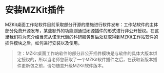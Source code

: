 # 安装MZKit插件

<!-- 2022-12-31 -->

MZKit桌面工作站软件目前采取部分开源的措施进行软件发布：工作站软件的主体部分免费开源发布，某些额外的功能则通过闭源插件的形式进行非公开授权。在这里我们将为您介绍当您从诺米代谢的科研服务售后处获取得到MZKit工作站软件的插件模块之后，如何进行安装以及使用。

> 注：MZKit桌面工作站软件的部分非公开插件模块是与软件的具体大版本绑定授权的，所以当老师您获取了一个MZKit软件插件之后，在获取新版本插件更新包之前，请勿随意升级MZKit软件版本。




